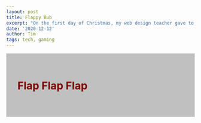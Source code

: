 ```yaml
---
layout: post
title: Flappy Bub
excerpt: "On the first day of Christmas, my web design teacher gave to me..."
date: '2020-12-12'
author: Tim
tags: tech, gaming
---
```

<div style="background-color: silver; color: maroon; padding: 30px;">
<h1>Flap Flap Flap</h1>
<br>
<canvas id="canvas" width="288" height="512"></canvas>
<script src="/flappyBub/main.js"></script>
